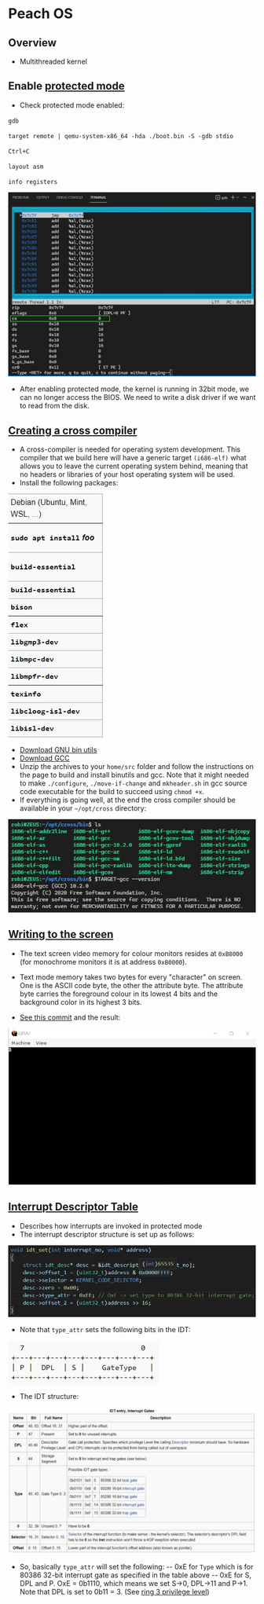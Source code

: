 # Peach OS
## Overview
- Multithreaded kernel

## Enable [protected mode](https://wiki.osdev.org/Protected_Mode)
- Check protected mode enabled:

`gdb`

`target remote | qemu-system-x86_64 -hda ./boot.bin -S -gdb stdio`

`Ctrl+C`

`layout asm`

`info registers`

![Protected mode enabled](readme-files/protected-mode.jpg)

- After enabling protected mode, the kernel is running in 32bit mode, we can no longer access the BIOS. We need to write a disk driver if we want to read from the disk.

## [Creating a cross compiler](https://wiki.osdev.org/GCC_Cross-Compiler)
- A cross-compiler is needed for operating system development. This compiler that we build here will have a generic target `(i686-elf)` what allows you to leave the current operating system behind, meaning that no headers or libraries of your host operating system will be used.
- Install the following packages:

![Dependencies](readme-files/deps.jpg)
- [Download GNU bin utils](https://ftp.gnu.org/gnu/binutils/binutils-2.35.tar.xz)
- [Download GCC](https://ftp.igh.cnrs.fr/pub/gnu/gcc/gcc-10.2.0/)
- Unzip the archives to your `home/src` folder and follow the instructions on the page to build and install binutils and gcc.
Note that it might needed to make `./configure`, `./move-if-change` and `mkheader.sh` in gcc source code executable for the build to succeed using `chmod +x`.
- If everything is going well, at the end the cross compiler should be available in your `~/opt/cross` directory:

![Dependencies](readme-files/cross-compiler.jpg)

## [Writing to the screen](https://wiki.osdev.org/Printing_to_Screen)
- The text screen video memory for colour monitors resides at `0xB8000` (for monochrome monitors it is at address `0xB0000`).

- Text mode memory takes two bytes for every "character" on screen. One is the ASCII code byte, the other the attribute byte. The attribute byte carries the foreground colour in its lowest 4 bits and the background color in its highest 3 bits.

- [See this commit](https://github.com/robertrancz/peach-os/commit/07da95612874e459a2ed84861b0203b9a4269170) and the result:

![Dependencies](readme-files/write-char.jpg)

## [Interrupt Descriptor Table](https://wiki.osdev.org/Interrupt_Descriptor_Table)
- Describes how interrupts are invoked in protected mode
- The interrupt descriptor structure is set up as follows:

![Dependencies](readme-files/idt-set.jpg)

- Note that `type_attr` sets the following bits in the IDT:

![Dependencies](readme-files/type-attr-bits.jpg)

- The IDT structure:

![Dependencies](readme-files/idt.jpg)

- So, basically `type_attr` will set the following:
-- 0xE for `Type` which is for 80386 32-bit interrupt gate as specified in the table above
-- 0xE for S, DPL and P. OxE = 0b1110, which means we set S->0, DPL->11 and P->1. Note that DPL is set to 0b11 = 3. (See [ring 3 privilege level](https://en.wikipedia.org/wiki/Protection_ring))


